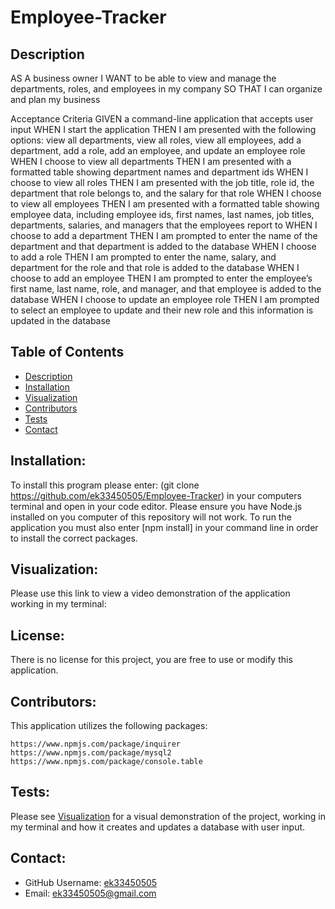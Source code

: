 # Employee-Tracker

## Description

AS A business owner
I WANT to be able to view and manage the departments, roles, and employees in my company
SO THAT I can organize and plan my business

Acceptance Criteria
GIVEN a command-line application that accepts user input
WHEN I start the application
THEN I am presented with the following options: view all departments, view all roles, view all employees, add a department, add a role, add an employee, and update an employee role
WHEN I choose to view all departments
THEN I am presented with a formatted table showing department names and department ids
WHEN I choose to view all roles
THEN I am presented with the job title, role id, the department that role belongs to, and the salary for that role
WHEN I choose to view all employees
THEN I am presented with a formatted table showing employee data, including employee ids, first names, last names, job titles, departments, salaries, and managers that the employees report to
WHEN I choose to add a department
THEN I am prompted to enter the name of the department and that department is added to the database
WHEN I choose to add a role
THEN I am prompted to enter the name, salary, and department for the role and that role is added to the database
WHEN I choose to add an employee
THEN I am prompted to enter the employee’s first name, last name, role, and manager, and that employee is added to the database
WHEN I choose to update an employee role
THEN I am prompted to select an employee to update and their new role and this information is updated in the database

 ## Table of Contents
  - [Description](#description)
  - [Installation](#installation)
  - [Visualization](#visualization)
  - [Contributors](#contributors)
  - [Tests](#tests)
  - [Contact](#contact)

  ## Installation: 
  To install this program please enter: (git clone https://github.com/ek33450505/Employee-Tracker) in your computers terminal and open in your code editor. Please ensure you have Node.js installed on you computer of this repository will not work. To run the application you must also enter [npm install] in your command line in order to install the correct packages.
 
  ## Visualization:

  Please use this link to view a video demonstration of the application working in my terminal:

 

  ## License: 

  There is no license for this project, you are free to use or modify this application.

  ## Contributors:
  
  This application utilizes the following packages:

    https://www.npmjs.com/package/inquirer
    https://www.npmjs.com/package/mysql2
    https://www.npmjs.com/package/console.table
  
  ## Tests:
  Please see [Visualization](#visualization) for a visual demonstration of the project, working in my terminal and how it creates and updates a database with user input.

  ## Contact:

  - GitHub Username: [ek33450505](https://github.com/ek33450505)
  - Email: ek33450505@gmail.com